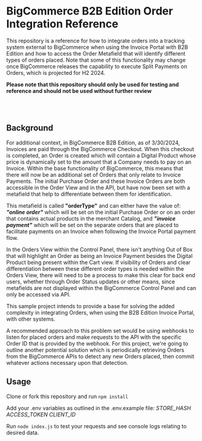 # BigCommerce B2B Edition Order Integration Reference

This repository is a reference for how to integrate orders into a tracking system external to BigCommerce when using the Invoice Portal with B2B Edition and how to access the Order Metafield that will identify different types of orders placed. Note that some of this functionality may change once BigCommerce releases the capability to execute Split Payments on Orders, which is projected for H2 2024.

**Please note that this repository should only be used for testing and reference and should not be used without further review**  

<br />
<br />


## Background

For additional context, in BigCommerce B2B Edition, as of 3/30/2024, Invoices are paid through the BigCommerce Checkout. When this checkout is completed, an Order is created which will contain a Digital Product whose price is dynamically set to the amount that a Company needs to pay on an Invoice. Within the base functionality of BigCommerce, this means that there will now be an additional set of Orders that only relate to Invoice Payments. The initial Purchase Order and these Invoice Orders are both accessible in the Order View and in the API, but have now been set with a metafield that help to differentiate between them for identification. 

This metafield is called **"orderType"** and can either have the value of: **_"online order"_** which will be set on the initial Purchase Order or on an order that contains actual products in the merchant Catalog, and **_"invoice payment"_** which will be set on the separate orders that are placed to facilitate payments on an Invoice when following the Invoice Portal payment flow. 

In the Orders View within the Control Panel, there isn't anything Out of Box that will highlight an Order as being an Invoice Payment besides the Digital Product being present within the Cart view. If visibility of Orders and clear differentiation between these different order types is needed within the Orders View, there will need to be a process to make this clear for back end users, whether through Order Status updates or other means, since metafields are not displayed within the BigCommerce Control Panel and can only be accessed via API.

This sample project intends to provide a base for solving the added complexity in integrating Orders, when using the B2B Edition Invoice Portal, with other systems. 

A recommended approach to this problem set would be using webhooks to listen for placed orders and make requests to the API with the specific Order ID that is provided by the webhook. For this project, we're going to outline another potential solution which is periodically retrieving Orders from the BigCommerce APIs to detect any new Orders placed, then commit whatever actions necessary upon that detection.


## Usage

Clone or fork this repository and run ``` npm install ```

Add your .env variables as outlined in the .env.example file: 
_STORE_HASH_
_ACCESS_TOKEN_
_CLIENT_ID_

Run ```node index.js``` to test your requests and see console logs relating to desired data.



